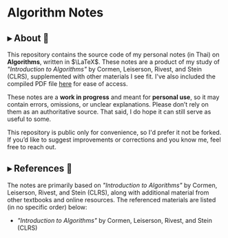 # Algorithm Notes

## ▸ About 📖

This repository contains the source code of my personal notes (in Thai) on **Algorithms**, written in $\LaTeX$. These notes are a product of my study of *"Introduction to Algorithms"* by Cormen, Leiserson, Rivest, and Stein (CLRS), supplemented with other materials I see fit. I've also included the compiled PDF file [here](main.pdf) for ease of access.

These notes are a **work in progress** and meant for **personal use**, so it may contain errors, omissions, or unclear explanations. Please don’t rely on them as an authoritative source. That said, I do hope it can still serve as useful to some.

This repository is public only for convenience, so I'd prefer it not be forked. If you’d like to suggest improvements or corrections and you know me, feel free to reach out.

## ▸ References 🔎

The notes are primarily based on *"Introduction to Algorithms"* by Cormen, Leiserson, Rivest, and Stein (CLRS), along with additional material from other textbooks and online resources. The referenced materials are listed (in no specific order) below:
- *"Introduction to Algorithms"* by Cormen, Leiserson, Rivest, and Stein (CLRS)
